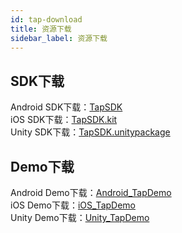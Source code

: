 ```yaml
---
id: tap-download
title: 资源下载
sidebar_label: 资源下载
---
```


## SDK下载  
Android SDK下载：[TapSDK](https://github.com/xindong/TapSDK_Android/releases)  
iOS SDK下载：[TapSDK.kit](https://github.com/xindong/TapSDK_iOS/releases)  
Unity SDK下载：[TapSDK.unitypackage](https://github.com/xindong/TAPSDK_UPM/releases)  

## Demo下载
Android Demo下载：[Android_TapDemo](https://github.com/xindong/TapSDK_Android)  
iOS Demo下载：[iOS_TapDemo](https://github.com/xindong/TapSDK_iOS)  
Unity Demo下载：[Unity_TapDemo](https://github.com/xindong/TapSDK_Unity_Demo)  
